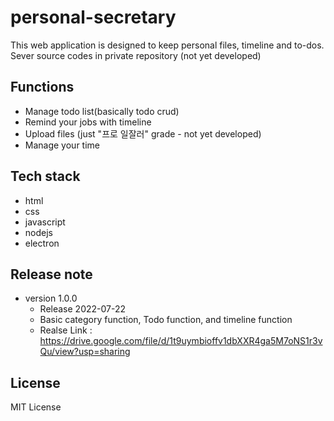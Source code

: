 # personal-secretary
This web application is designed to keep personal files, timeline and to-dos.
Sever source codes in private repository (not yet developed)


## Functions   
- Manage todo list(basically todo crud)
- Remind your jobs with timeline
- Upload files (just "프로 일잘러" grade - not yet developed)   
- Manage your time  

## Tech stack
- html
- css
- javascript
- nodejs
- electron   
   
## Release note   
* version 1.0.0
   - Release 2022-07-22
    - Basic category function, Todo function, and timeline function
    - Realse Link : https://drive.google.com/file/d/1t9uymbioffv1dbXXR4ga5M7oNS1r3vQu/view?usp=sharing
    
## License
 MIT License

